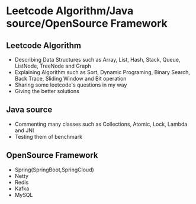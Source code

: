 # Leetcode Algorithm/Java source/OpenSource Framework

## Leetcode Algorithm
- Describing Data Structures such as Array, List, Hash, Stack, Queue, ListNode, TreeNode and Graph
- Explaining Algorithm such as Sort, Dynamic Programing, Binary Search, Back Trace, Sliding Window and Bit operation
- Sharing some leetcode's questions in my way
- Giving the better solutions

## Java source
- Commenting many classes such as Collections, Atomic, Lock, Lambda and JNI
- Testing them of benchmark

## OpenSource Framework
- Spring(SpringBoot,SpringCloud)
- Netty
- Redis
- Kafka
- MySQL
